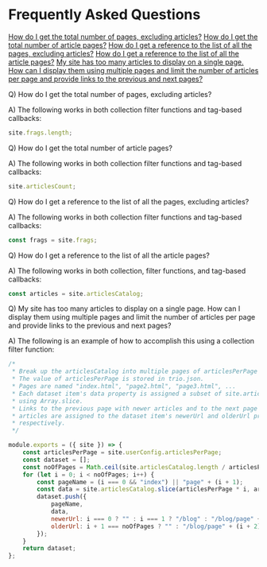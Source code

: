 <!--
template: docpage
title: FAQ - Trio
appendToTarget: true
activeHeaderItem: 2
activeDocIndexItem: 24
socialMediaMetaTags:
- "<meta property=\"og:type\" content=\"article\">"
- "<meta property=\"og:title\" content=\"FAQ\">"
- "<meta property=\"og:description\" content=\"FAQ page.\">"
- "<meta property=\"og:url\" content=\"https://gettriossg.com/docs/v6/faq/\">"
- "<meta property=\"og:image\" content=\"https://gettriossg.com/media/trio-social-media-image.png\">"
- "<meta name=\"twitter:card\" content=\"summary_large_image\">"
- "<meta name=\"twitter:site\" content=\"@gettriossg\">"
- "<meta name=\"twitter:creator\" content=\"@jefftschwartz\">"
-->
# Frequently Asked Questions

<div class="faq">

<a class="faq__in-page-anchor" href="#0001">How do I get the total number of pages, excluding articles?</a>
<a class="faq__in-page-anchor" href="#0002">How do I get the total number of article pages?</a>
<a class="faq__in-page-anchor" href="#0003">How do I get a reference to the list of all the pages, excluding articles?</a>
<a class="faq__in-page-anchor" href="#0004">How do I get a reference to the list of all the article pages?</a>
<a class="faq__in-page-anchor" href="#0005">My site has too many articles to display on a single page. How can I display them using multiple pages and limit the number of articles per page and provide links to the previous and next pages?</a>


<p id="0001" class="faq__question">Q) How do I get the total number of pages, excluding articles?</p>

<p class="faq__answer">A) The following works in both collection filter functions and tag-based callbacks:</p>

```javascript
site.frags.length;
```

<p id="0002" class="faq__question">Q) How do I get the total number of article pages?</p>

<p class="faq__answer">A) The following works in both collection filter functions and tag-based callbacks:</p>

```javascript
site.articlesCount;
```

<p id="0003" class="faq__question">Q) How do I get a reference to the list of all the pages, excluding articles?</p>

<p class="faq__answer">A) The following works in both collection filter functions and tag-based callbacks:</p>

```javascript
const frags = site.frags;
```

<p id="0004" class="faq__question">Q) How do I get a reference to the list of all the article pages?</p>

<p class="faq__answer">A) The following works in both collection, filter functions, and tag-based callbacks:</p>

```javascript
const articles = site.articlesCatalog;
```

<p id="0005" class="faq__question">Q) My site has too many articles to display on a single page. How can I display them using multiple pages and limit the number of articles per page and provide links to the previous and next pages?</p>

<p class="faq__answer">A) The following is an example of how to accomplish this using a collection filter function:</p>

```javascript
/*
 * Break up the articlesCatalog into multiple pages of articlesPerPage articles.
 * The value of articlesPerPage is stored in trio.json.
 * Pages are named "index.html", "page2.html", "page3.html", ...
 * Each dataset item's data property is assigned a subset of site.articlesCatalog
 * using Array.slice.
 * Links to the previous page with newer articles and to the next page with older
 * articles are assigned to the dataset item's newerUrl and olderUrl properties,
 * respectively.
 */

module.exports = ({ site }) => {
    const articlesPerPage = site.userConfig.articlesPerPage;
    const dataset = [];
    const noOfPages = Math.ceil(site.articlesCatalog.length / articlesPerPage);
    for (let i = 0; i < noOfPages; i++) {
        const pageName = (i === 0 && "index") || "page" + (i + 1);
        const data = site.articlesCatalog.slice(articlesPerPage * i, articlesPerPage * i + articlesPerPage);
        dataset.push({
            pageName,
            data,
            newerUrl: i === 0 ? "" : i === 1 ? "/blog" : "/blog/page" + i,
            olderUrl: i + 1 === noOfPages ? "" : "/blog/page" + (i + 2)
        });
    }
    return dataset;
};
```
</div>

